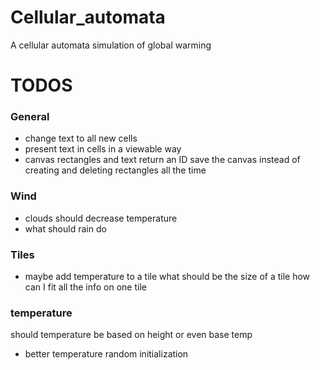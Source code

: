 # Cellular_automata
A cellular automata simulation of global warming 





# TODOS 

### General
- change text to all new cells
- present text in cells in a viewable way 
- canvas rectangles and text return an ID 
  save the canvas instead of creating and deleting rectangles all the time
### Wind
- clouds should decrease temperature 
- what should rain do 
### Tiles 
- maybe add temperature to a tile what should be the size of a tile
    how can I fit all the info on one tile
### temperature
 should temperature be based on height 
or even base temp
- better temperature random initialization 